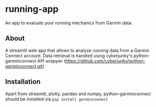 # running-app
An app to evaluate your running mechanics from Garmin data.

## About
A streamlit web app that allows to analyze running data from a Garmin Connect account. Data retrieval is handled using cyberjunky's python-garminconnect API wrapper (https://github.com/cyberjunky/python-garminconnect.git).

## Installation

Apart from streamlit, plotly, pandas and numpy, python-garminconnect should be installed via `pip install garminconnect`

